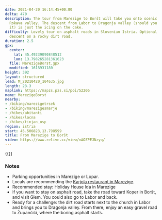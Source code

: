```yaml
---
date: 2021-04-20 16:14:45+00:00
delta: 470
description: The tour from Marezige to Boršt will take you onto scenic hills around
  Rokava valley. The descent from Labor to Dragonja valley (should you choose to do
  it) is just the icing on the cake.
difficulty: Lovely tour on asphalt roads in Slovenian Istria. Optional challenging
  descent on a rocky dirt road.
duration: 2.5
gpx:
  center:
    lat: 45.49239090848512
    lon: 13.798265281361623
  file: MarezigeBorst.gpx
  modified: 1618931180
height: 392
layout: structured
lead: M_20210420_104635.jpg
length: 23.3
maplink: https://mapzs.pzs.si/poi/52206
name: MarezigeBorst
nearby:
- /biking/marezigetrsek
- /biking/marezigesmarje
- /hikes/abitanti
- /hikes/lacna
- /hikes/tinjan_osp
region: istria
start: 45.506823,13.798599
title: From Marezige to Boršt
video: https://www.relive.cc/view/vAOZPEJNzyq/
---
```

{{<hike-details description="yes">}}

### Notes

* Parking opportunities in Marezige or Lopar.
* Locals are recommending the [Karjola restaurant in Marezige](https://karjola.si/en/home/).
* Recommended stay: Holiday House Ida in Marezige
* If you want to stay on asphalt road, take the road toward Koper in Boršt, and visit Glem. You could also go to Labor and back.
* Ready for a challenge: the dirt road starts next to the church in Labor and brings you to Dragonja valley. From there, enjoy an easy gravel road to Župančiči, where the boring asphalt starts.
